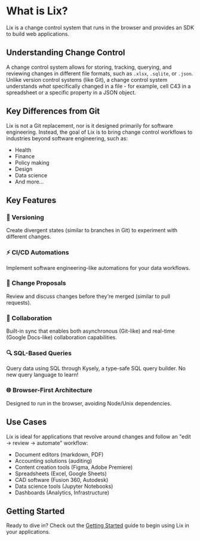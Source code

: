 # What is Lix?

Lix is a change control system that runs in the browser and provides an SDK to build web applications.

## Understanding Change Control

A change control system allows for storing, tracking, querying, and reviewing changes in different file formats, such as `.xlsx`, `.sqlite`, or `.json`. Unlike version control systems (like Git), a change control system understands *what* specifically changed in a file - for example, cell C43 in a spreadsheet or a specific property in a JSON object.

## Key Differences from Git

Lix is not a Git replacement, nor is it designed primarily for software engineering. Instead, the goal of Lix is to bring change control workflows to industries beyond software engineering, such as:

- Health
- Finance
- Policy making
- Design
- Data science
- And more...

## Key Features

### 📌 Versioning
Create divergent states (similar to branches in Git) to experiment with different changes.

### ⚡ CI/CD Automations
Implement software engineering-like automations for your data workflows.

### 🔀 Change Proposals
Review and discuss changes before they're merged (similar to pull requests).

### 🤝 Collaboration
Built-in sync that enables both asynchronous (Git-like) and real-time (Google Docs-like) collaboration capabilities.

### 🔍 SQL-Based Queries
Query data using SQL through Kysely, a type-safe SQL query builder. No new query language to learn!

### 🌐 Browser-First Architecture
Designed to run in the browser, avoiding Node/Unix dependencies.

## Use Cases

Lix is ideal for applications that revolve around changes and follow an "edit → review → automate" workflow:

- Document editors (markdown, PDF)
- Accounting solutions (auditing)
- Content creation tools (Figma, Adobe Premiere)
- Spreadsheets (Excel, Google Sheets)
- CAD software (Fusion 360, Autodesk)
- Data science tools (Jupyter Notebooks)
- Dashboards (Analytics, Infrastructure)

## Getting Started

Ready to dive in? Check out the [Getting Started](/guide/getting-started) guide to begin using Lix in your applications.